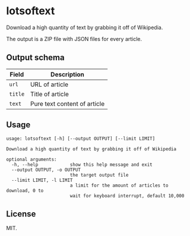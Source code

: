 # lotsoftext

Download a high quantity of text by grabbing it off of Wikipedia.

The output is a ZIP file with JSON files for every article.

## Output schema

| Field   | Description                  |
| ------- | ---------------------------- |
| `url`   | URL of article               |
| `title` | Title of article             |
| `text`  | Pure text content of article |

## Usage

```
usage: lotsoftext [-h] [--output OUTPUT] [--limit LIMIT]

Download a high quantity of text by grabbing it off of Wikipedia

optional arguments:
  -h, --help            show this help message and exit
  --output OUTPUT, -o OUTPUT
                        the target output file
  --limit LIMIT, -l LIMIT
                        a limit for the amount of articles to download, 0 to
                        wait for keyboard interrupt, default 10,000
```

## License

MIT.
